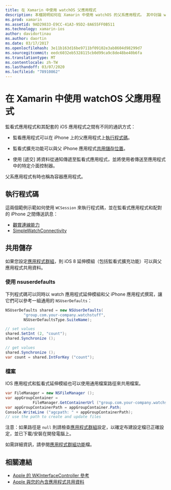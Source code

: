 ```yaml
---
title: 在 Xamarin 中使用 watchOS 父應用程式
description: 本檔說明如何在 Xamarin 中使用 watchOS 的父系應用程式。 其中討論 watchOS 應用程式延伸模組、iOS 應用程式、共用儲存體等。
ms.prod: xamarin
ms.assetid: 9AD29833-E9CC-41A3-95D2-8A655FF0B511
ms.technology: xamarin-ios
author: davidortinau
ms.author: daortin
ms.date: 03/17/2017
ms.openlocfilehash: 3e11b163d16be9711bf09102e3ab8604d98299d7
ms.sourcegitcommit: eedc6032eb5328115cb0d99ca9c8de48be40b6fa
ms.translationtype: MT
ms.contentlocale: zh-TW
ms.lasthandoff: 03/07/2020
ms.locfileid: "78910862"
---
```

# <a name="working-with-the-watchos-parent-application-in-xamarin"></a>在 Xamarin 中使用 watchOS 父應用程式

監看式應用程式和其配套的 iOS 應用程式之間有不同的通訊方式：

- 監看應用程式可以在 iPhone 上的父應用程式上[執行程式碼](#run-code)。

- 監看式擴充功能可以與父 iPhone 應用程式[共用儲存位置](#shared-storage)。

- 使用 [遞交] 將資料從通知傳遞至監看式應用程式，並將使用者傳送至應用程式中的特定介面控制器。

父系應用程式有時也稱為容器應用程式。

## <a name="run-code"></a>執行程式碼

這兩個範例示範如何使用 `WCSession` 來執行程式碼，並在監看式應用程式和配對的 iPhone 之間傳送訊息：

- [觀賞連線能力](https://docs.microsoft.com/samples/xamarin/ios-samples/watchos-watchconnectivity/)
- [SimpleWatchConnectivity](https://docs.microsoft.com/samples/xamarin/ios-samples/watchos-simplewatchconnectivity/) 

## <a name="shared-storage"></a>共用儲存

如果您設定[應用程式群組](~/ios/watchos/app-fundamentals/app-groups.md)，則 iOS 8 延伸模組（包括監看式擴充功能）可以與父應用程式共用資料。

### <a name="nsuserdefaults"></a>使用 nsuserdefaults

下列程式碼可以同時以 watch 應用程式延伸模組和父 iPhone 應用程式撰寫，讓它們可以參考一組通用的 `NSUserDefaults`：

```csharp
NSUserDefaults shared = new NSUserDefaults(
        "group.com.your-company.watchstuff",
        NSUserDefaultsType.SuiteName);

// set values
shared.SetInt (2, "count");
shared.Synchronize ();

// get values
shared.Synchronize ();
var count = shared.IntForKey ("count");
```

<a name="files" />

### <a name="files"></a>檔案

IOS 應用程式和監看式延伸模組也可以使用通用檔案路徑來共用檔案。

```csharp
var FileManager = new NSFileManager ();
var appGroupContainer =
            FileManager.GetContainerUrl ("group.com.your-company.watchstuff");
var appGroupContainerPath = appGroupContainer.Path;
Console.WriteLine ("agcpath: " + appGroupContainerPath);
// use the path to create and update files
```

注意：如果路徑是 `null` 則請檢查[應用程式群組](~/ios/watchos/app-fundamentals/app-groups.md)設定，以確定布建設定檔已正確設定，並已下載/安裝在開發電腦上。

如需詳細資訊，請參閱[應用程式群組功能](~/ios/deploy-test/provisioning/capabilities/app-groups-capabilities.md)檔。

## <a name="related-links"></a>相關連結

- [Apple 的 WKInterfaceController 參考](https://developer.apple.com/library/prerelease/ios/documentation/WatchKit/Reference/WKInterfaceController_class/index.html#//apple_ref/occ/clm/WKInterfaceController/openParentApplication:reply:)
- [Apple 與您的內含應用程式共用資料](https://developer.apple.com/library/ios/documentation/General/Conceptual/ExtensibilityPG/ExtensionScenarios.html)
